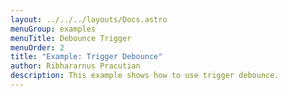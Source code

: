 ```yaml
---
layout: ../../../layouts/Docs.astro
menuGroup: examples
menuTitle: Debounce Trigger
menuOrder: 2
title: "Example: Trigger Debounce"
author: Ribhararnus Pracutian
description: This example shows how to use trigger debounce.
---
```


<csb-viewer id="example-trigger-debounce-8fpwyj" height="100vh"></csb-viewer>
